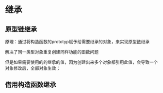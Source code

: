 # 继承

## 原型链继承

原理：通过将构造函数的prototyp赋予给需要继承的对象，来实现原型链继承

解决了同一类型对象重复创建同样功能的函数问题

但是如果需要使用的的继承的值，因为创建出来多个对象都引用此值，会导致一个对象修改后，全部对象生效；

## 借用构造函数继承